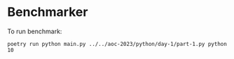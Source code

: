 # Benchmarker

To run benchmark:

```
poetry run python main.py ../../aoc-2023/python/day-1/part-1.py python 10
```

